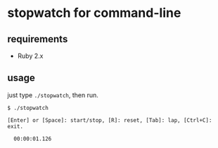 # stopwatch for command-line

## requirements

- Ruby 2.x

## usage
just type `./stopwatch`, then run.

```
$ ./stopwatch

[Enter] or [Space]: start/stop, [R]: reset, [Tab]: lap, [Ctrl+C]: exit.

  00:00:01.126
```

